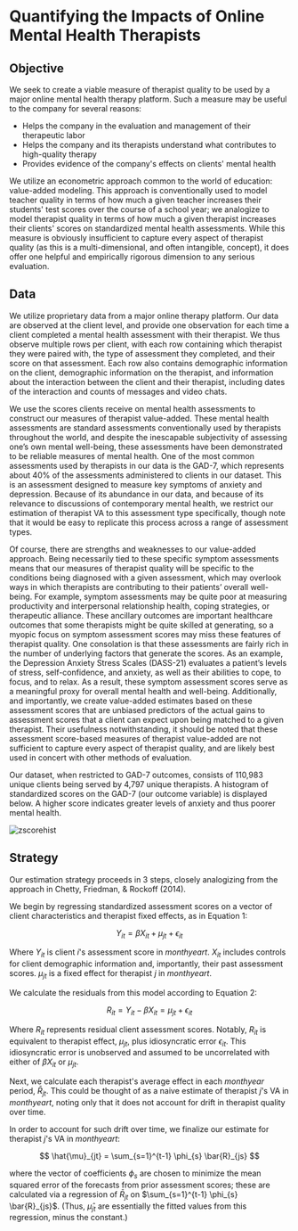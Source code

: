 # Quantifying the Impacts of Online Mental Health Therapists

## Objective
We seek to create a viable measure of therapist quality to be used by a major online mental health therapy platform. Such a measure may be useful to the company for several reasons:

* Helps the company in the evaluation and management of their therapeutic labor
* Helps the company and its therapists understand what contributes to high-quality therapy
* Provides evidence of the company's effects on clients' mental health

We utilize an econometric approach common to the world of education: value-added modeling. This approach is conventionally used to model teacher quality in terms of how much a given teacher increases their students' test scores over the course of a school year; we analogize to model therapist quality in terms of how much a given therapist increases their clients' scores on standardized mental health assessments. While this measure is obviously insufficient to capture every aspect of therapist quality (as this is a multi-dimensional, and often intangible, concept), it does offer one helpful and empirically rigorous dimension to any serious evaluation. 

## Data
We utilize proprietary data from a major online therapy platform. Our data are observed at the client level, and provide one observation for each time a client completed a mental health assessment with their therapist. We thus observe multiple rows per client, with each row containing which therapist they were paired with, the type of assessment they completed, and their score on that assessment. Each row also contains demographic information on the client, demographic information on the therapist, and information about the interaction between the client and their therapist, including dates of the interaction and counts of messages and video chats. 

We use the scores clients receive on mental health assessments to construct our measures of therapist value-added. These mental health assessments are standard assessments conventionally used by therapists throughout the world, and despite the inescapable subjectivity of assessing one’s own mental well-being, these assessments have been demonstrated to be reliable measures of mental health. One of the most common assessments used by therapists in our data is the GAD-7, which represents about 40% of the assessments administered to clients in our dataset. This is an assessment designed to measure key symptoms of anxiety and depression. Because of its abundance in our data, and because of its relevance to discussions of contemporary mental health, we restrict our estimation of therapist VA to this assessment type specifically, though note that it would be easy to replicate this process across a range of assessment types.

Of course, there are strengths and weaknesses to our value-added approach. Being necessarily tied to these specific symptom assessments means that our measures of therapist quality will be specific to the conditions being diagnosed with a given assessment, which may overlook ways in which therapists are contributing to their patients’ overall well-being. For example, symptom assessments may be quite poor at measuring productivity and interpersonal relationship health, coping strategies, or therapeutic alliance. These ancillary outcomes are important healthcare outcomes that some therapists might be quite skilled at generating, so a myopic focus on symptom assessment scores may miss these features of therapist quality. One consolation is that these assessments are fairly rich in the number of underlying factors that generate the scores. As an example, the Depression Anxiety Stress Scales (DASS-21) evaluates a patient’s levels of stress, self-confidence, and anxiety, as well as their abilities to cope, to focus, and to relax. As a result, these symptom assessment scores serve as a meaningful proxy for overall mental health and well-being. Additionally, and importantly, we create value-added estimates based on these assessment scores that are unbiased predictors of the actual gains to assessment scores that a client can expect upon being matched to a given therapist. Their usefulness notwithstanding, it should be noted that these assessment score-based measures of therapist value-added are not sufficient to capture every aspect of therapist quality, and are likely best used in concert with other methods of evaluation.

Our dataset, when restricted to GAD-7 outcomes, consists of 110,983 unique clients being served by 4,797 unique therapists. A histogram of standardized scores on the GAD-7 (our outcome variable) is displayed below. A higher score indicates greater levels of anxiety and thus poorer mental health.

![zscorehist](https://user-images.githubusercontent.com/58236773/214170324-c8be5f5c-5567-48ce-b427-40341c9c1dcb.jpg)


## Strategy

Our estimation strategy proceeds in 3 steps, closely analogizing from the approach in Chetty, Friedman, & Rockoff (2014).

We begin by regressing standardized assessment scores on a vector of client characteristics and therapist fixed effects, as in Equation 1:

$$Y_{it} = \beta X_{it}+\mu_{jt}+\epsilon_{it}$$

Where $Y_{it}$ is client $i$'s assessment score in $monthyear t$. $X_{it}$ includes controls for client demographic information and, importantly, their past assessment scores. $\mu_{jt}$ is a fixed effect for therapist $j$ in $monthyear t$.

We calculate the residuals from this model according to Equation 2:

$$R_{it}=Y_{it}-\beta X_{it} = \mu_{jt}+\epsilon_{it}$$

Where $R_{it}$ represents residual client assessment scores. Notably, $R_{it}$ is equivalent to therapist effect, $\mu_{jt}$, plus idiosyncratic error $\epsilon_{it}$. This idiosyncratic error is unobserved and assumed to be uncorrelated with either of $\beta X_{it}$ or $\mu_{jt}$.

Next, we calculate each therapist's average effect in each $monthyear$ period, $\bar{R}_{jt}$. This could be thought of as a naive estimate of therapist $j$'s VA in $monthyear t$, noting only that it does not account for drift in therapist quality over time.

In order to account for such drift over time, we finalize our estimate for therapist $j$'s VA in $monthyear t$:

$$ \hat{\mu}_{jt} = \sum_{s=1}^{t-1} \phi_{s} \bar{R}_{js}  $$

where the vector of coefficients $\phi_{s}$ are chosen to minimize the mean squared error of the forecasts from prior assessment scores; these are calculated via a regression of $\bar{R}_{jt}$ on $\sum_{s=1}^{t-1} \phi_{s} \bar{R}_{js}$. (Thus, $\hat{\mu}_{jt}$ are essentially the fitted values from this regression, minus the constant.) 
